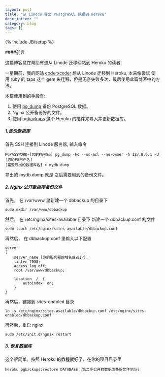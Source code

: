 ```yaml
---
layout: post
title: "从 Linode 导出 PostgreSQL 数据到 Heroku"
description: ""
category: blog
tags: []
---
```

{% include JB/setup %}

####前言

这篇博客意在帮助有想从 Linode 迁移网站到 Heroku 的读者.

一星期前，我的网站 [coderxcoder](http://coderxcoder.com) 想从 Linode 迁移到 Heroku, 本来像尝试 使
用 ruby 的 taps 这个 gem 来迁移，但是无奈失败多次，最后使用此篇博客中的方法。

本篇使用到的手段有:

1. 使用 [pg_dump](http://www.postgresql.org/docs/7.3/static/app-pgdump.html) 备份 PostgreSQL 数据。
2. Nginx 公开备份好的文件。
3. 使用 [pgbackups](https://devcenter.heroku.com/articles/pgbackups) 这个 Heroku 的插件来导入并更新数据库。


##### 1.备份数据库

首先 SSH 连接到 Linode 服务器, 输入命令 

	PGPASSWORD=[您的PG密码] pg_dump -Fc --no-acl --no-owner -h 127.0.0.1 -U [您的PG用户名] 
	[需要导出的数据库名] > mydb.dump

导出的 mydb.dump 就是	之后需要用到的备份文件。

##### 2. Nginx 公开数据库备份文件

首先， 在 /var/www 里新建一个 dbbackup 的目录下

	sudo mkdir /var/www/dbbackup

然后， 在 /etc/nginx/sites-available 目录下 新建一个 dbbackup.conf 的文件

	sudo touch /etc/nginx/sites-available/dbbackup.conf
	
再然后， 在 dbbackup.conf 里输入以下配置

	server
	{
    	server_name [你的服务器的域名或者IP];
    	listen 7000;
    	access_log off;
    	root /var/www/dbbackup;

    	location  /  {
        	autoindex  on;
    	}
	}
	
再然后，链接到 sites-enabled 目录

	ln -s /etc/nginx/sites-available/dbbackup.conf /etc/nginx/sites-enabled/dbbackup.conf
	
再然后，重启 nginx 

	sudo /etc/init.d/ngnix restart
	
	
##### 3. 恢复数据库

 这个很简单，按照 Heroku 的教程就好了，在你的项目目录里
 
  	heroku pgbackups:restore DATABASE [第二步公开的数据库备份文件地址]


	




	





